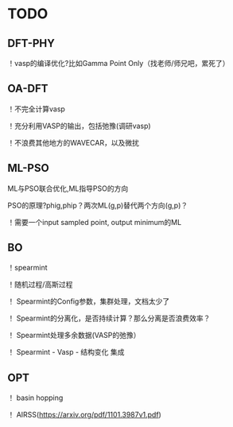 # TODO

## DFT-PHY

！vasp的编译优化?比如Gamma Point Only（找老师/师兄吧，累死了）

## OA-DFT

！不完全计算vasp

！充分利用VASP的输出，包括弛豫(调研vasp)

！不浪费其他地方的WAVECAR，以及微扰

## ML-PSO

ML与PSO联合优化,ML指导PSO的方向

PSO的原理?phig,phip？两次ML(g,p)替代两个方向(g,p)？

！需要一个input sampled point, output minimum的ML

## BO

！spearmint

！随机过程/高斯过程

！ Spearmint的Config参数，集群处理，文档太少了

！ Spearmint的分离化，是否持续计算？那么分离是否浪费效率？

！ Spearmint处理多余数据(VASP的弛豫）

！ Spearmint - Vasp - 结构变化 集成

## OPT

！ basin hopping

！ AIRSS(https://arxiv.org/pdf/1101.3987v1.pdf)
